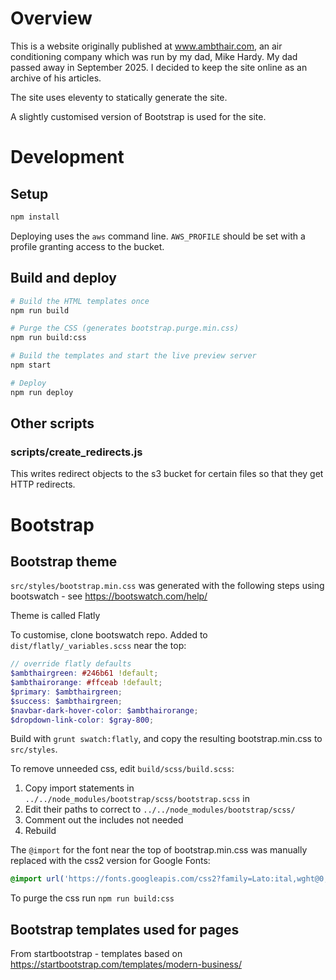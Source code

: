 # Overview

This is a website originally published at www.ambthair.com, an air conditioning company which was run by my dad, Mike Hardy.  My dad passed away in September 2025. I decided to keep the site online as an archive of his articles.

The site uses eleventy to statically generate the site. 

A slightly customised version of Bootstrap is used for the site.

# Development

## Setup

```bash
npm install
```

Deploying uses the `aws` command line. `AWS_PROFILE` should be set with a profile granting access to the bucket.

## Build and deploy

```bash
# Build the HTML templates once
npm run build

# Purge the CSS (generates bootstrap.purge.min.css)
npm run build:css

# Build the templates and start the live preview server
npm start

# Deploy
npm run deploy
```

## Other scripts

### scripts/create_redirects.js

This writes redirect objects to the s3 bucket for certain files so that they get HTTP redirects.

# Bootstrap

## Bootstrap theme

`src/styles/bootstrap.min.css` was generated with the following steps using bootswatch - see https://bootswatch.com/help/

Theme is called Flatly

To customise, clone bootswatch repo. Added to `dist/flatly/_variables.scss` near the top:

```scss
// override flatly defaults
$ambthairgreen: #246b61 !default;
$ambthairorange: #ffceab !default;
$primary: $ambthairgreen;
$success: $ambthairgreen;
$navbar-dark-hover-color: $ambthairorange;
$dropdown-link-color: $gray-800;
```

Build with `grunt swatch:flatly`, and copy the resulting bootstrap.min.css to `src/styles`.

To remove unneeded css, edit `build/scss/build.scss`:
1. Copy import statements in `../../node_modules/bootstrap/scss/bootstrap.scss` in
2. Edit their paths to correct to `../../node_modules/bootstrap/scss/`
3. Comment out the includes not needed
4. Rebuild

The `@import` for the font near the top of bootstrap.min.css was manually replaced with the css2 version for Google Fonts:
```css
@import url('https://fonts.googleapis.com/css2?family=Lato:ital,wght@0,400;0,700;1,400&display=swap');
```

To purge the css run `npm run build:css`

## Bootstrap templates used for pages

From startbootstrap - templates based on https://startbootstrap.com/templates/modern-business/
